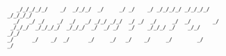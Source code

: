        _/_/_/_/_/    _/  _/_/_/  _/     _/ _/    _/ _/_/_/_/ _/_/_/_/ _/_/_/_/
      _/   _/ _/    _/  _/   _/ _/_/ _/_/  _/ _/  _/     _/  _/       _/
     _/_/_/  _/_/_/_/  _/_/_/  _/  _/ _/   _/    _/_/_/ _/    _/_/     _/_/
    _/      _/    _/  _/      _/     _/   _/    _/     _/        _/       _/
